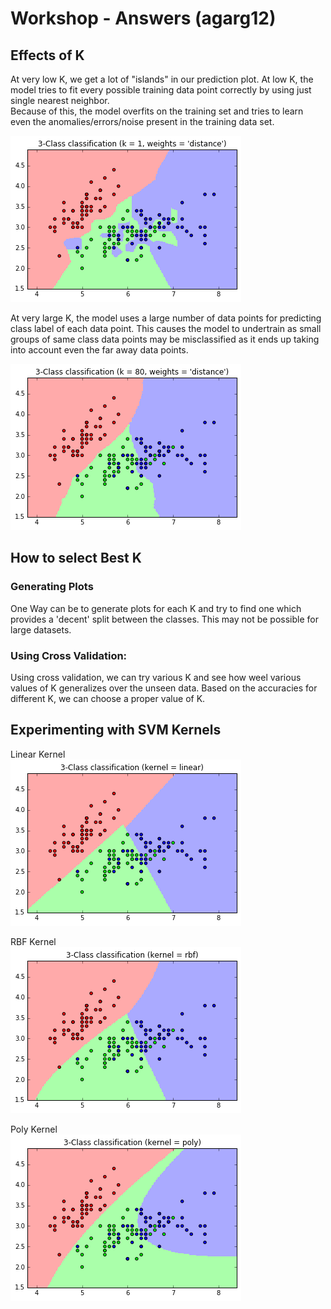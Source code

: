 # Workshop - Answers (agarg12)
## Effects of K

At very low K, we get a lot of "islands" in our prediction plot. At low K, the model tries to fit every possible training data point correctly by using just single nearest neighbor. <br />
Because of this, the model overfits on the training set and tries to learn even the anomalies/errors/noise present in the training data set.

![Low K](KNN_K_1_distance.png)

At very large K, the model uses a large number of data points for predicting class label of each data point. This causes the model to undertrain as small groups of same class data points may be misclassified as it ends up taking into account even the far away data points.

![High K](KNN_K_80_distance.png)

## How to select Best K

### Generating Plots
One Way can be to generate plots for each K and try to find one which provides a 'decent' split between the classes.
This may not be possible for large datasets.

### Using Cross Validation:
Using cross validation, we can try various K and see how weel various values of K generalizes over the unseen data.
Based on the accuracies for different K, we can choose a proper value of K.

## Experimenting with SVM Kernels

Linear Kernel <br/>
![Linear Kernel](linear_kernel.png)

RBF Kernel <br/>
![Linear Kernel](rbf_kernel.png)

Poly Kernel <br/>
![Linear Kernel](poly_kernel.png)